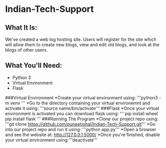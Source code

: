 # Indian-Tech-Support


## What It Is:
We've created a web log hosting site. Users will register for the site which will allow them to create new blogs, view and edit old blogs, and look at the blogs of other users.
## What You'll Need:
* Python 3
* Virtual Environment
* Flask

###Virtual Environment
*Create your virtual environment using: '''python3 -m venv <name> '''
*Go to the directory containing your virtual environemnt and activate it using: '''source name/bin/activate''' 
###Flask
*Once your virtual environment is activated you can download flask using:
'''
pip install wheel
pip install flask
'''
###Running The Program
*Clone our project repo using: '''git clone https://github.com/puneetjohal/Indian-Tech-Support.git'''
*Go into our project repo and run it using: '''python app.py'''
*Open a browser and see the website at: http://127.0.0.1:5000/
*Once you're finished, disable your virtual environment using:'''deactivate'''
